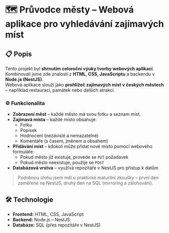 # 🗺️ Průvodce městy – Webová aplikace pro vyhledávání zajímavých míst

## 📋 Popis

Tento projekt byl **shrnutím celoroční výuky tvorby webových aplikací**. Kombinovali jsme zde znalosti z **HTML, CSS, JavaScriptu** a backendu v **Node.js (NestJS)**.  
Webová aplikace slouží jako **prohlížeč zajímavých míst v českých městech** – například restaurací, památek nebo dalších atrakcí.

### ⚙️ Funkcionalita

- **Zobrazení měst** – každé město má svou fotku a seznam míst.
- **Zajímavá místa** – každé místo obsahuje:
  - Fotku
  - Popisek
  - Hodnocení (nezávislé a nemazatelné)
  - Komentáře (s časem, jménem a obsahem)
- **Přidávání míst** – kdokoli může přidat nové místo pomocí webového formuláře:
  - Pokud město již existuje, provede se `PUT` požadavek
  - Pokud město neexistuje, použije se `POST`
- **Databázová vrstva** – využívá repozitáře v NestJS pro přístup k datům

> Podobnou úlohu jsem měl u praktické maturitní zkoušky – první den zaměřené na NestJS, druhý den na SQL (mirroring a zálohování).

## 🛠️ Technologie

- **Frontend:** HTML, CSS, JavaScript  
- **Backend:** Node.js – NestJS  
- **Databáze:** SQL (přes repozitáře v NestJS)
